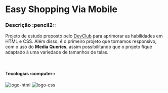 <h1>Easy Shopping Via Mobile</h1>
<h3>Descrição :pencil2::</h3>
<p>Projeto de estudo proposto pelo <a href="https://rodolfomori.com.br/devclub">DevClub</a> para aprimorar as habilidades em HTML e CSS. Além disso, é o primeiro projeto que tornamos responsivo, com o uso do <b>Media Queries</b>, assim possibilitando que o projeto fique adaptado à uma variedade de tamanhos de telas.</p>
<br>
<h4>Tecologias :computer::</h4>
<img src="https://img.shields.io/badge/HTML5-E34F26?style=for-the-badge&logo=html5&logoColor=white" alt="logo-html"/>
<img src="https://img.shields.io/badge/CSS3-1572B6?style=for-the-badge&logo=css3&logoColor=white" alt="logo-css"/>
